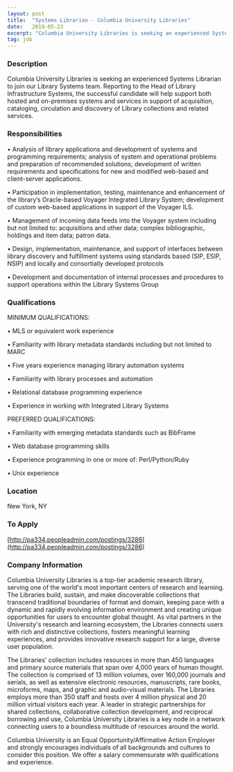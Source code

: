```yaml
---
layout: post
title:  "Systems Librarian - Columbia University Libraries"
date:   2019-05-23
excerpt: "Columbia University Libraries is seeking an experienced Systems Librarian to join our Library Systems team. Reporting to the Head of Library Infrastructure Systems, the successful candidate will help support both hosted and on-premises systems and services in support of acquisition, cataloging, circulation and discovery of Library collections and related services...."
tag: job
---
```


### Description   

Columbia University Libraries is seeking an experienced Systems Librarian to join our Library Systems team. Reporting to the Head of Library Infrastructure Systems, the successful candidate will help support both hosted and on-premises systems and services in support of acquisition, cataloging, circulation and discovery of Library collections and related services.


### Responsibilities   


• 	Analysis of library applications and development of systems and programming requirements; analysis of system and operational problems and preparation of recommended solutions; development of written requirements and specifications for new and modified web-based and client-server applications.

• 	Participation in implementation, testing, maintenance and enhancement of the library’s Oracle-based Voyager Integrated Library System; development of custom web-based applications in support of the Voyager ILS.

• 	Management of incoming data feeds into the Voyager system including but not limited to: acquisitions and other data; complex bibliographic, holdings and item data; patron data.

• 	Design, implementation, maintenance, and support of interfaces between library discovery and fulfillment systems using standards based (SIP, ESIP, NSIP) and locally and consortially developed protocols

• 	Development and documentation of  internal processes and procedures to support operations within the Library Systems Group 



### Qualifications   

MINIMUM QUALIFICATIONS:

• 	MLS or equivalent work experience

• 	Familiarity with library metadata standards including but not limited to MARC

• 	Five years experience managing library automation systems

• 	Familiarity with library processes and automation

• 	Relational database programming experience

• 	Experience in working with Integrated Library Systems 

PREFERRED QUALIFICATIONS:

• 	Familiarity with emerging metadata standards such as BibFrame

• 	Web database programming skills

• 	Experience programming in one or more of: Perl/Python/Ruby

• 	Unix experience





### Location   

New York, NY




### To Apply   

[http://pa334.peopleadmin.com/postings/3286](http://pa334.peopleadmin.com/postings/3286)


### Company Information   

Columbia University Libraries is a top-tier academic research library, serving one of the world's most important centers of research and learning. The Libraries build, sustain, and make discoverable collections that transcend traditional boundaries of format and domain, keeping pace with a dynamic and rapidly evolving information environment and creating unique opportunities for users to encounter global thought. As vital partners in the University's research and learning ecosystem, the Libraries connects users with rich and distinctive collections, fosters meaningful learning experiences, and provides innovative research support for a large, diverse user population.

The Libraries' collection includes resources in more than 450 languages and primary source materials that span over 4,000 years of human thought. The collection is comprised of 13 million volumes, over 160,000 journals and serials, as well as extensive electronic resources, manuscripts, rare books, microforms, maps, and graphic and audio-visual materials. The Libraries employs more than 350 staff and hosts over 4 million physical and 20 million virtual visitors each year. A leader in strategic partnerships for shared collections, collaborative collection development, and reciprocal borrowing and use, Columbia University Libraries is a key node in a network connecting users to a boundless multitude of resources around the world.

Columbia University is an Equal Opportunity/Affirmative Action Employer and strongly encourages individuals of all backgrounds and cultures to consider this position. We offer a salary commensurate with qualifications and experience.





